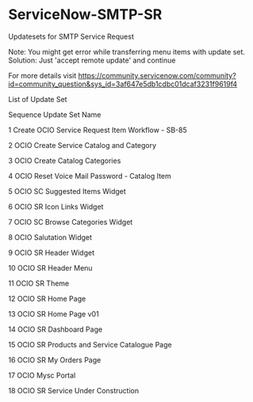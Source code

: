 # ServiceNow-SMTP-SR
Updatesets for SMTP Service Request 

Note: You might get error while transferring menu items with update set. Solution:  Just 'accept remote update' and continue

For more details visit https://community.servicenow.com/community?id=community_question&sys_id=3af647e5db1cdbc01dcaf3231f9619f4 
 
  List
  of Update Set
 
 
  
  Sequence
  Update Set Name
 
 
  1
  Create OCIO Service
  Request Item Workflow - SB-85
 
 
  2
  OCIO Create Service
  Catalog and Category
 
 
  3
  OCIO Create Catalog
  Categories
 
 
  4
  OCIO Reset Voice Mail
  Password - Catalog Item
 
 
  5
  OCIO SC Suggested
  Items Widget
 
 
  6
  OCIO SR Icon Links
  Widget
 
 
  7
  OCIO SC Browse
  Categories Widget
 
 
  8
  OCIO Salutation
  Widget
 
 
  9
  OCIO SR Header Widget
 
 
  10
  OCIO SR Header Menu
 
 
  11
  OCIO SR Theme
 
 
  12
  OCIO SR Home Page
 
 
  13
  OCIO SR Home Page v01
 
 
  14
  OCIO SR Dashboard
  Page
 
 
  15
  OCIO SR Products and
  Service Catalogue Page
 
 
  16
  OCIO SR My Orders
  Page
 
 
  17
  OCIO  Mysc Portal
 
 
   
   
 
 
  18
  OCIO  SR Service Under Construction
 


